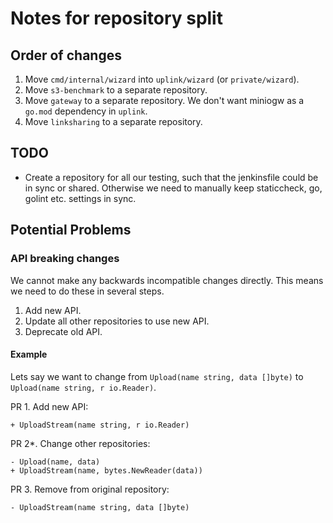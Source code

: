 # Notes for repository split

## Order of changes

1. Move `cmd/internal/wizard` into `uplink/wizard` (or `private/wizard`).
2. Move `s3-benchmark` to a separate repository.
3. Move `gateway` to a separate repository. We don't want miniogw as a `go.mod` dependency in `uplink`.
4. Move `linksharing` to a separate repository.

## TODO

* Create a repository for all our testing, such that the jenkinsfile could be in sync or shared. Otherwise we need to manually keep staticcheck, go, golint etc. settings in sync.

## Potential Problems

### API breaking changes

We cannot make any backwards incompatible changes directly. This means we need to do these in several steps.

1. Add new API.
2. Update all other repositories to use new API.
3. Deprecate old API.

#### Example

Lets say we want to change from `Upload(name string, data []byte)` to `Upload(name string, r io.Reader)`.

PR 1. Add new API:

```
+ UploadStream(name string, r io.Reader)
```

PR 2\*. Change other repositories:

```
- Upload(name, data)
+ UploadStream(name, bytes.NewReader(data))
```

PR 3. Remove from original repository:

```
- UploadStream(name string, data []byte)
```
